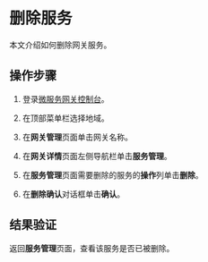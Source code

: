 # 删除服务

本文介绍如何删除网关服务。

## 操作步骤

1.  登录[微服务网关控制台](https://microgw.console.aliyun.com/)。

2.  在顶部菜单栏选择地域。

3.  在**网关管理**页面单击网关名称。

4.  在**网关详情**页面左侧导航栏单击**服务管理**。

5.  在**服务管理**页面需要删除的服务的**操作**列单击**删除**。

6.  在**删除确认**对话框单击**确认**。


## 结果验证

返回**服务管理**页面，查看该服务是否已被删除。

